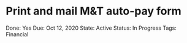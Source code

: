 # Print and mail M&T auto-pay form

Done: Yes
Due: Oct 12, 2020
State: Active
Status: In Progress
Tags: Financial